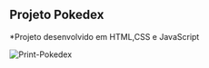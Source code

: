 ## Projeto Pokedex

*Projeto desenvolvido em HTML,CSS e JavaScript

<img src="./images/pokedex.png" alt="Print-Pokedex">
